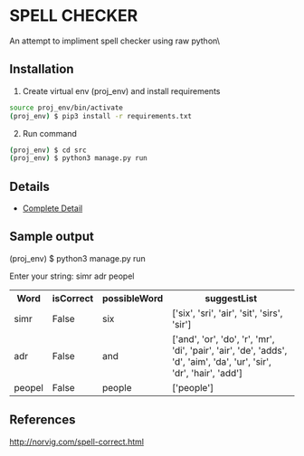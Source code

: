 # SPELL CHECKER
An attempt to impliment spell checker using raw python\



## Installation
1. Create virtual env (proj_env) and install requirements
``` bash
source proj_env/bin/activate
(proj_env) $ pip3 install -r requirements.txt
```

2. Run command
```bash
(proj_env) $ cd src
(proj_env) $ python3 manage.py run
```

## Details
- [Complete Detail](./res/README.nd)



## Sample output

(proj_env) $ python3 manage.py run

Enter your string: simr adr peopel

<table>
    <tr>
        <th>Word</th><th>isCorrect</th><th>possibleWord</th><th>suggestList</th>
    </tr>
    <tr>
        <td>simr</td><td>False</td><td>six</td><td>['six', 'sri', 'air', 'sit', 'sirs', 'sir'] </td>
    </tr>
    <tr>
        <td>adr</td><td>False</td><td>and</td><td>['and', 'or', 'do', 'r', 'mr', 'di', 'pair', 'air', 'de', 'adds', 'd', 'aim', 'da', 'ur', 'sir', 'dr', 'hair', 'add']</td>
    </tr>
    <tr>
        <td>peopel</td><td>False</td><td>people</td><td>['people']</td>
    </tr>
</table>

## References
http://norvig.com/spell-correct.html
